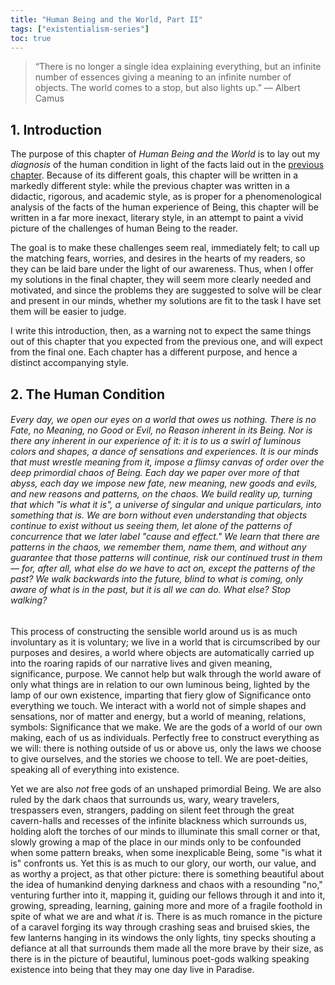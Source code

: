 ```yaml
---
title: "Human Being and the World, Part II"
tags: ["existentialism-series"]
toc: true
---
```


> “There is no longer a single idea explaining everything, but an infinite number of essences giving a meaning to an infinite number of objects.  The world comes to a stop, but also lights up.” 
> 	― Albert Camus

## 1. Introduction

The purpose of this chapter of *Human Being and the World* is to lay out my *diagnosis* of the human condition in light of the facts laid out in the [previous chapter](https://tbdp-web.github.io/blog/2021/10/11/life-meaning.html). Because of its different goals, this chapter will be written in a markedly different style: while the previous chapter was written in a didactic, rigorous, and academic style, as is proper for a phenomenological analysis of the facts of the human experience of Being, this chapter will be written in a far more inexact, literary style, in an attempt to paint a vivid picture of the challenges of human Being to the reader.

The goal is to make these challenges seem real, immediately felt; to call up the matching fears, worries, and desires in the hearts of my readers, so they can be laid bare under the light of our awareness. Thus, when I offer my solutions in the final chapter, they will seem more clearly needed and motivated, and since the problems they are suggested to solve will be clear and present in our minds, whether my solutions are fit to the task I have set them will be easier to judge.

I write this introduction, then, as a warning not to expect the same things out of this chapter that you expected from the previous one, and will expect from the final one. Each chapter has a different purpose, and hence a distinct accompanying style. 

## 2. The Human Condition

###### Every day, we open our eyes on a world that owes us nothing. There is no Fate, no Meaning, no Good or Evil, no Reason inherent in its Being. Nor is there any inherent in our experience of it: it is to us a swirl of luminous colors and shapes, a dance of sensations and experiences. It is our minds that must wrestle meaning from it, impose a flimsy canvas of order over the deep primordial chaos of Being. Each day we paper over more of that abyss, each day we *impose* new fate, new meaning, new goods and evils, and new reasons and patterns, on the chaos. We build reality up, turning that which "is what it is", a universe of singular and unique particulars, into something that *is*. We are born without even understanding that objects continue to exist without us seeing them, let alone of the patterns of concurrence that we later label "cause and effect." We learn that there are patterns in the chaos, we remember them, name them, and without any guarantee that those patterns will continue, risk our continued trust in them — for, after all, what else do we have to act on, except the patterns of the past? We walk backwards into the future, blind to what is coming, only aware of what is in the past, but it is all we *can* do. What else? Stop walking?

This process of constructing the sensible world around us is as much involuntary as it is voluntary; we live in a world that is circumscribed by our purposes and desires, a world where objects are automatically carried up into the roaring rapids of our narrative lives and given meaning, significance, purpose. We cannot help but walk through the world aware of only what things are in relation to our own luminous being, lighted by the lamp of our own existence, imparting that fiery glow of Significance onto everything we touch. We interact with a world not of simple shapes and sensations, nor of matter and energy, but a world of meaning, relations, symbols: Significance that we make. We are the gods of a world of our own making, each of us as individuals. Perfectly free to construct everything as we will: there is nothing outside of us or above us, only the laws we choose to give ourselves, and the stories we choose to tell. We are poet-deities, speaking all of everything into existence.

Yet we are also *not* free gods of an unshaped primordial Being. We are also ruled by the dark chaos that surrounds us, wary, weary travelers, trespassers even, strangers, padding on silent feet through the great cavern-halls and recesses of the infinite blackness which surrounds us, holding aloft the torches of our minds to illuminate this small corner or that, slowly growing a map of the place in our minds only to be confounded when some pattern breaks, when some inexplicable Being, some "is what it is" confronts us. Yet this is as much to our glory, our worth, our value, and as worthy a project, as that other picture: there is something beautiful about the idea of humankind denying darkness and chaos with a resounding "no," venturing further into it, mapping it, guiding our fellows through it and into it, growing, spreading, learning, gaining more and more of a fragile foothold in spite of what we are and what *it* is. There is as much romance in the picture of a caravel forging its way through crashing seas and bruised skies, the few lanterns hanging in its windows the only lights, tiny specks shouting a defiance at all that surrounds them made all the more brave by their size, as there is in the picture of beautiful, luminous poet-gods walking speaking existence into being that they may one day live in Paradise.



